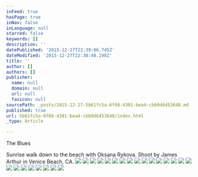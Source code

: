 ```yaml
---
inFeed: true
hasPage: true
inNav: false
inLanguage: null
starred: false
keywords: []
description: ''
datePublished: '2015-12-27T22:39:06.745Z'
dateModified: '2015-12-27T22:38:48.198Z'
title: ''
author: []
authors: []
publisher:
  name: null
  domain: null
  url: null
  favicon: null
sourcePath: _posts/2015-12-27-5b61fc5a-6f68-4301-bea4-cbb9d6453648.md
published: true
url: 5b61fc5a-6f68-4301-bea4-cbb9d6453648/index.html
_type: Article

---
```

The Blues

Sunrise walk down to the beach with Oksana Rykova.  Shoot by James Arthur in Venice Beach, CA.
![](https://s3-us-west-2.amazonaws.com/the-grid-img/p/b15d419c06eec89523f76057986385e10782d874.jpg)
![](https://the-grid-user-content.s3-us-west-2.amazonaws.com/57cf1082-ac1a-4e4b-a777-7770eedd720d.jpg)
![](https://the-grid-user-content.s3-us-west-2.amazonaws.com/a752a1fe-c5e5-4558-9dc0-c275b025cf9d.jpg)
![](https://the-grid-user-content.s3-us-west-2.amazonaws.com/4e58cb61-b722-4486-a2a9-92da0cfcfe97.jpg)
![](https://the-grid-user-content.s3-us-west-2.amazonaws.com/4996183b-67ed-404c-a854-272fb1aef604.jpg)
![](https://the-grid-user-content.s3-us-west-2.amazonaws.com/8d1970dd-6d33-411e-9c0f-0bef1623ab4e.jpg)
![](https://the-grid-user-content.s3-us-west-2.amazonaws.com/74ffdcc5-f3fa-40cb-868a-cc587ccd2309.jpg)
![](https://the-grid-user-content.s3-us-west-2.amazonaws.com/ccec7a2d-b846-4f3a-8564-92a5845e00fa.jpg)
![](https://the-grid-user-content.s3-us-west-2.amazonaws.com/0d713c72-be58-4b4e-b36b-85d6212fff69.jpg)
![](https://the-grid-user-content.s3-us-west-2.amazonaws.com/40b4d6b6-467e-4070-949a-7f42931c3225.jpg)
![](https://the-grid-user-content.s3-us-west-2.amazonaws.com/0f840732-3186-4acc-976d-9b96abf60b2a.jpg)
![](https://the-grid-user-content.s3-us-west-2.amazonaws.com/083206ea-8e2b-48e4-8f01-38d4a2fddf1f.jpg)
![](https://the-grid-user-content.s3-us-west-2.amazonaws.com/fa908133-ad00-49c7-90ff-e09149a17b5f.jpg)
![](https://the-grid-user-content.s3-us-west-2.amazonaws.com/1f19ec81-15a2-4cda-8631-cf3a6640ae25.jpg)
![](https://the-grid-user-content.s3-us-west-2.amazonaws.com/98565b29-ff6a-477f-aa7b-0ef7f854cc41.jpg)
![](https://the-grid-user-content.s3-us-west-2.amazonaws.com/64f5903d-59d8-4c0c-8879-f1feb94d9e89.jpg)
![](https://the-grid-user-content.s3-us-west-2.amazonaws.com/8c37c6de-8668-4cc6-9d10-f2f31071b0ed.jpg)
![](https://the-grid-user-content.s3-us-west-2.amazonaws.com/9d2db6a2-9d9f-4c22-b5a6-bed2be03f85b.jpg)
![](https://the-grid-user-content.s3-us-west-2.amazonaws.com/34c68440-afc0-4c58-a74b-e22ca30f6308.jpg)
![](https://the-grid-user-content.s3-us-west-2.amazonaws.com/1d4037e6-a8e6-4226-bef4-0219186fe105.jpg)
![](https://the-grid-user-content.s3-us-west-2.amazonaws.com/668377b4-eb80-4b1b-82ec-f37a8369d102.jpg)
![](https://the-grid-user-content.s3-us-west-2.amazonaws.com/86cca051-474b-47cc-adb6-c071242d79cb.jpg)
![](https://the-grid-user-content.s3-us-west-2.amazonaws.com/74d6a46e-f7fd-49cc-ab9a-64ba6814342c.jpg)
![](https://the-grid-user-content.s3-us-west-2.amazonaws.com/0b76cdc2-7e91-40ba-9cd5-5e871037b034.jpg)